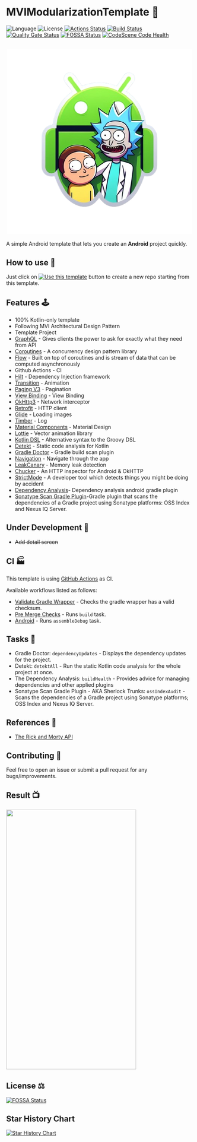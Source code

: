 # MVIModularizationTemplate 🧞‍

![Language](https://img.shields.io/badge/Kotlin-1.7.21-blue) ![License](https://img.shields.io/github/license/Drjacky/MVIModularizationTemplate?logo=MIT) [![Actions Status](https://github.com/Drjacky/MVIModularizationTemplate/workflows/Pre%20Merge%20Checks/badge.svg)](https://github.com/Drjacky/MVIModularizationTemplate/actions) [![Build Status](https://github.com/Drjacky/MVIModularizationTemplate/workflows/Android%20CI/badge.svg)](https://github.com/Drjacky/MVIModularizationTemplate/actions) [![Quality Gate Status](https://sonarcloud.io/api/project_badges/measure?project=Drjacky_MVIModularizationTemplate&metric=alert_status)](https://sonarcloud.io/dashboard?id=Drjacky_MVIModularizationTemplate)
[![FOSSA Status](https://app.fossa.com/api/projects/git%2Bgithub.com%2FDrjacky%2FMVIModularizationTemplate.svg?type=shield)](https://app.fossa.com/projects/git%2Bgithub.com%2FDrjacky%2FMVIModularizationTemplate?ref=badge_shield) [![CodeScene Code Health](https://codescene.io/projects/29432/status-badges/code-health)](https://codescene.io/projects/29432)
<!-- [![Known Vulnerabilities](https://snyk.io/test/github/Drjacky/MVIModularizationTemplate/badge.svg)](https://snyk.io/test/github/Drjacky/MVIModularizationTemplate) Snyk doesn't support kotlin dsl -->

##

<p align="center">
  <img src="https://raw.githubusercontent.com/Drjacky/MVIModularizationTemplate/master/gif/logo.png" />
</p>

A simple Android template that lets you create an **Android** project quickly.

## How to use 👣

Just click
on [![Use this template](https://img.shields.io/badge/-Use%20this%20template-brightgreen)](https://github.com/Drjacky/MVIModularizationTemplate/generate)
button to create a new repo starting from this template.

## Features 🕹

- 100% Kotlin-only template
- Following MVI Architectural Design Pattern
- Template Project
- [GraphQL](https://graphql.org/) - Gives clients the power to ask for exactly what they need from
  API
- [Coroutines](https://developer.android.com/kotlin/coroutines) - A concurrency design pattern
  library
- [Flow](https://developer.android.com/kotlin/flow) - Built on top of coroutines and is stream of
  data that can be computed asynchronously
- Github Actions - CI
- [Hilt](https://dagger.dev/hilt/) - Dependency Injection framework
- [Transition](https://developer.android.com/guide/navigation/navigation-animate-transitions) -
  Animation
- [Paging V3](https://developer.android.com/topic/libraries/architecture/paging/v3-overview) -
  Pagination
- [View Binding](https://developer.android.com/topic/libraries/view-binding) - View Binding
- [OkHttp3](https://github.com/square/okhttp) - Network interceptor
- [Retrofit](https://github.com/square/retrofit) - HTTP client
- [Glide](https://github.com/bumptech/glide) - Loading images
- [Timber](https://github.com/JakeWharton/timber) - Log
- [Material Components](https://github.com/material-components/material-components-android) -
  Material Design
- [Lottie](https://airbnb.design/lottie/) - Vector animation library
- [Kotlin DSL](https://docs.gradle.org/current/userguide/kotlin_dsl.html) - Alternative syntax to
  the Groovy DSL
- [Detekt](https://github.com/detekt/detekt) - Static code analysis for Kotlin
- [Gradle Doctor](https://github.com/runningcode/gradle-doctor) - Gradle build scan plugin
- [Navigation](https://developer.android.com/guide/navigation) - Navigate through the app
- [LeakCanary](https://square.github.io/leakcanary/) - Memory leak detection
- [Chucker](https://github.com/ChuckerTeam/chucker) - An HTTP inspector for Android & OkHTTP
- [StrictMode](https://developer.android.com/reference/android/os/StrictMode) - A developer tool
  which detects things you might be doing by accident
- [Dependency Analysis](https://github.com/autonomousapps/dependency-analysis-android-gradle-plugin)-
  Dependency analysis android gradle plugin
- [Sonatype Scan Gradle Plugin](https://github.com/sonatype-nexus-community/scan-gradle-plugin)-Gradle
  plugin that scans the dependencies of a Gradle project using Sonatype platforms: OSS Index and
  Nexus IQ Server.

## Under Development 🚧

- ~~Add detail screen~~

## CI 🏭

This template is
using [GitHub Actions](https://github.com/Drjacky/MVIModularizationTemplate/actions) as CI.

Available workflows listed as follows:

- [Validate Gradle Wrapper](.github/workflows/gradlew-validation.yml) - Checks the gradle wrapper
  has a valid checksum.
- [Pre Merge Checks](.github/workflows/pre-merge.yml) - Runs `build` task.
- [Android](.github/workflows/android.yml) - Runs `assembleDebug` task.

## Tasks 🔧

- Gradle Doctor: `dependencyUpdates` - Displays the dependency updates for the project.
- Detekt: `detektAll` - Run the static Kotlin code analysis for the whole project at once.
- The Dependency Analysis: `buildHealth` - Provides advice for managing dependencies and other
  applied plugins
- Sonatype Scan Gradle Plugin - AKA Sherlock Trunks: `ossIndexAudit` - Scans the dependencies of a
  Gradle project using Sonatype platforms; OSS Index and Nexus IQ Server.

## References 🧷

- [The Rick and Morty API](https://rickandmortyapi.com/)

## Contributing 🤝

Feel free to open an issue or submit a pull request for any bugs/improvements.

## Result 📺

<img src="https://raw.githubusercontent.com/Drjacky/MVIModularizationTemplate/master/gif/demo.gif" width="350px" height="700px" />

## License ⚖️

[![FOSSA Status](https://app.fossa.com/api/projects/git%2Bgithub.com%2FDrjacky%2FMVIModularizationTemplate.svg?type=large)](https://app.fossa.com/projects/git%2Bgithub.com%2FDrjacky%2FMVIModularizationTemplate?ref=badge_large)

## Star History Chart 

[![Star History Chart](https://api.star-history.com/svg?repos=Drjacky/MVIModularizationTemplate&Date&type=Date)](https://star-history.com/#Drjacky/MVIModularizationTemplate&Date&Date)
